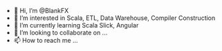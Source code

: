 - 👋 Hi, I’m @BlankFX
- 👀 I’m interested in Scala, ETL, Data Warehouse, Compiler Construction
- 🌱 I’m currently learning Scala Slick, Angular
- 💞️ I’m looking to collaborate on ...
- 📫 How to reach me ...

<!---
BlankFX/BlankFX is a ✨ special ✨ repository because its `README.md` (this file) appears on your GitHub profile.
You can click the Preview link to take a look at your changes.
--->
